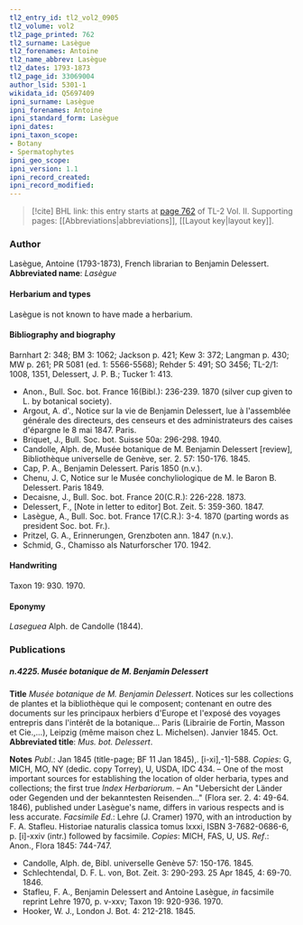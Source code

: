 ```yaml
---
tl2_entry_id: tl2_vol2_0905
tl2_volume: vol2
tl2_page_printed: 762
tl2_surname: Lasègue
tl2_forenames: Antoine
tl2_name_abbrev: Lasègue
tl2_dates: 1793-1873
tl2_page_id: 33069004
author_lsid: 5301-1
wikidata_id: Q5697409
ipni_surname: Lasègue
ipni_forenames: Antoine
ipni_standard_form: Lasègue
ipni_dates: 
ipni_taxon_scope: 
- Botany
- Spermatophytes
ipni_geo_scope: 
ipni_version: 1.1
ipni_record_created: 
ipni_record_modified:
---
```



> [!cite] BHL link: this entry starts at [page 762](https://www.biodiversitylibrary.org/page/33069004) of TL-2 Vol. II.
> Supporting pages: [[Abbreviations|abbreviations]], [[Layout key|layout key]].

### Author

Lasègue, Antoine (1793-1873), French librarian to Benjamin Delessert. 
**Abbreviated name**: *Lasègue*

#### Herbarium and types

Lasègue is not known to have made a herbarium.

#### Bibliography and biography

Barnhart 2: 348; BM 3: 1062; Jackson p. 421; Kew 3: 372; Langman p. 430; MW p. 261; PR 5081 (ed. 1: 5566-5568); Rehder 5: 491; SO 3456; TL-2/1: 1008, 1351, Delessert, J. P. B.; Tucker 1: 413.
- Anon., Bull. Soc. bot. France 16(Bibl.): 236-239. 1870 (silver cup given to L. by botanical society).
- Argout, A. d'., Notice sur la vie de Benjamin Delessert, lue à l'assemblée générale des directeurs, des censeurs et des administrateurs des caises d'épargne le 8 mai 1847. Paris.
- Briquet, J., Bull. Soc. bot. Suisse 50a: 296-298. 1940.
- Candolle, Alph. de, Musée botanique de M. Benjamin Delessert \[review\], Bibliothèque universelle de Genève, ser. 2. 57: 150-176. 1845.
- Cap, P. A., Benjamin Delessert. Paris 1850 (n.v.).
- Chenu, J. C, Notice sur le Musée conchyliologique de M. le Baron B. Delessert. Paris 1849.
- Decaisne, J., Bull. Soc. bot. France 20(C.R.): 226-228. 1873.
- Delessert, F., \[Note in letter to editor\] Bot. Zeit. 5: 359-360. 1847.
- Lasègue, A., Bull. Soc. bot. France 17(C.R.): 3-4. 1870 (parting words as president Soc. bot. Fr.).
- Pritzel, G. A., Erinnerungen, Grenzboten ann. 1847 (n.v.).
- Schmid, G., Chamisso als Naturforscher 170. 1942.

#### Handwriting

Taxon 19: 930. 1970.

#### Eponymy

*Laseguea* Alph. de Candolle (1844).

### Publications

##### n.4225. Musée botanique de M. Benjamin Delessert

**Title**
*Musée botanique de M. Benjamin Delessert*. Notices sur les collections de plantes et la bibliothèque qui le composent; contenant en outre des documents sur les principaux herbiers d'Europe et l'exposé des voyages entrepris dans l'intérêt de la botanique... Paris (Librairie de Fortin, Masson et Cie.,...), Leipzig (même maison chez L. Michelsen). Janvier 1845. Oct.
**Abbreviated title**: *Mus. bot. Delessert*.

**Notes**
*Publ*.: Jan 1845 (title-page; BF 11 Jan 1845),. \[i-xi\],-1\]-588. *Copies*: G, MICH, MO, NY (dedic. copy Torrey), U, USDA, IDC 434. – One of the most important sources for establishing the location of older herbaria, types and collections; the first true *Index Herbariorum*. – An "Uebersicht der Länder oder Gegenden und der bekanntesten Reisenden..." (Flora ser. 2. 4: 49-64. 1846), published under Lasègue's name, differs in various respects and is less accurate.
*Facsimile Ed*.: Lehre (J. Cramer) 1970, with an introduction by F. A. Stafleu. Historiae naturalis classica tomus lxxxi, ISBN 3-7682-0686-6, p. \[i\]-xxiv (intr.) followed by facsimile. *Copies*: MICH, FAS, U, US.
*Ref*.: Anon., Flora 1845: 744-747.
- Candolle, Alph. de, Bibl. universelle Genève 57: 150-176. 1845.
- Schlechtendal, D. F. L. von, Bot. Zeit. 3: 290-293. 25 Apr 1845, 4: 69-70. 1846.
- Stafleu, F. A., Benjamin Delessert and Antoine Lasègue, *in* facsimile reprint Lehre 1970, p. v-xxv; Taxon 19: 920-936. 1970.
- Hooker, W. J., London J. Bot. 4: 212-218. 1845.

